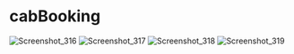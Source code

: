 # cabBooking

![Screenshot_316](https://user-images.githubusercontent.com/43922158/209245865-df73fc78-234c-47c4-987e-b67f12753a83.png)
![Screenshot_317](https://user-images.githubusercontent.com/43922158/209245866-41703784-fb59-4fec-bb2e-f6de7868fbe5.png)
![Screenshot_318](https://user-images.githubusercontent.com/43922158/209245872-738951a8-8c92-40c3-b302-2878a645a487.png)
![Screenshot_319](https://user-images.githubusercontent.com/43922158/209245878-cf48fc56-559b-46e7-b7d0-18443b06f2d6.png)
